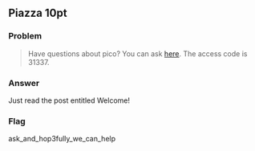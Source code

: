 <!-- This markdown file is writeup template. -->

## Piazza 10pt

### Problem
> Have questions about pico? You can ask [here](http://piazza.com/picoctf/spring2017/31337). The access code is 31337.

### Answer
Just read the post entitled Welcome!

### Flag
ask_and_hop3fully_we_can_help

